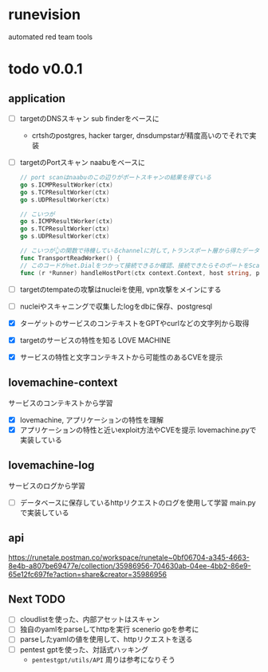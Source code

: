 # runevision
automated red team tools

# todo v0.0.1
## application
- [ ] targetのDNSスキャン sub finderをベースに
    - crtshのpostgres, hacker targer, dnsdumpstarが精度高いのでそれで実装
- [ ] targetのPortスキャン naabuをベースに
    ```go
    // port scanはnaabuのこの辺りがポートスキャンの結果を得ている
    go s.ICMPResultWorker(ctx)
	go s.TCPResultWorker(ctx)
	go s.UDPResultWorker(ctx)
    ```
    ``` go
    // こいつが
    go s.ICMPResultWorker(ctx)
	go s.TCPResultWorker(ctx)
	go s.UDPResultWorker(ctx)

    // こいつが👆の関数で待機しているchannelに対して,トランスポート層から得たデータをloopBackScanCaseCallbackかtransportReaderCallbackを使ってスキャンの結果送信している
    func TransportReadWorker() {
    // このコードがnet.Dialをつかって接続できるか確認、接続できたらそのポートをScanResultsに返す
    func (r *Runner) handleHostPort(ctx context.Context, host string, p *port.Port) {
    ```

- [ ] targetのtempateの攻撃はnucleiを使用, vpn攻撃をメインにする
- [ ] nucleiやスキャニングで収集したlogをdbに保存、postgresql

- [x] ターゲットのサービスのコンテキストをGPTやcurlなどの文字列から取得
- [x] targetのサービスの特性を知る LOVE MACHINE
- [x] サービスの特性と文字コンテキストから可能性のあるCVEを提示

## lovemachine-context
サービスのコンテキストから学習
- [x] lovemachine, アプリケーションの特性を理解
- [x] アプリケーションの特性と近いexploit方法やCVEを提示
lovemachine.pyで実装している

## lovemachine-log
サービスのログから学習
- [ ] データベースに保存しているhttpリクエストのログを使用して学習
main.pyで実装している


## api
https://runetale.postman.co/workspace/runetale~0bf06704-a345-4663-8e4b-a807be69477e/collection/35986956-704630ab-04ee-4bb2-86e9-65e12fc697fe?action=share&creator=35986956

## Next TODO
- [ ] cloudlistを使った、内部アセットはスキャン
- [ ] 独自のyamlをparseしてhttpを実行 scenerio goを参考に
- [ ] parseしたyamlの値を使用して、httpリクエストを送る
- [ ] pentest gptを使った、対話式ハッキング
    - `pentestgpt/utils/API` 周りは参考になりそう